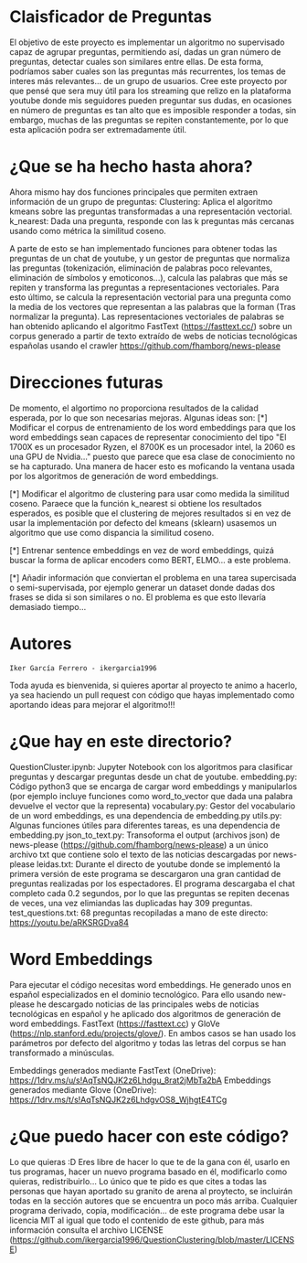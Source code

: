 # Claisficador de Preguntas

El objetivo de este proyecto es implementar un algoritmo no supervisado capaz de agrupar preguntas, permitiendo así, dadas un gran número de preguntas, detectar cuales son similares entre ellas. De esta forma, podríamos saber cuales son las preguntas más recurrentes, los temas de interes más relevantes... de un grupo de usuarios. Cree este proyecto por que pensé que sera muy útil para los streaming que relizo en la plataforma youtube donde mis seguidores pueden preguntar sus dudas, en ocasiones en número de preguntas es tan alto que es imposible responder a todas, sin embargo, muchas de las preguntas se repiten constantemente, por lo que esta aplicación podra ser extremadamente útil. 

# ¿Que se ha hecho hasta ahora?

Ahora mismo hay dos funciones principales que permiten extraen información de un grupo de preguntas:
Clustering: Aplica el algoritmo kmeans sobre las preguntas transformadas a una representación vectorial.
k_nearest: Dada una pregunta, responde con las k preguntas más cercanas usando como métrica la similitud coseno.

A parte de esto se han implementado funciones para obtener todas las preguntas de un chat de youtube, y un gestor de preguntas que normaliza las preguntas (tokenización, eliminación de palabras poco relevantes, eliminación de símbolos y emoticonos...), calcula las palabras que más se repiten y transforma las preguntas a representaciones vectoriales. Para esto último, se calcula la representación vectorial para una pregunta como la media de los vectores que representan a las palabras que la forman (Tras normalizar la pregunta). Las representaciones vectoriales de palabras se han obtenido aplicando el algoritmo FastText (https://fasttext.cc/) sobre un corpus generado a partir de texto extraído de webs de noticias tecnológicas españolas usando el crawler https://github.com/fhamborg/news-please


# Direcciones futuras

De momento, el algortimo no proporciona resultados de la calidad esperada, por lo que son necesarias mejoras. Algunas ideas son:
[*] Modificar el corpus de entrenamiento de los word embeddings para que los word embeddings sean capaces de representar conocimiento del tipo "El 1700X es un procesador Ryzen, el 8700K es un procesador intel, la 2060 es una GPU de Nvidia..." puesto que parece que esa clase de conocimiento no se ha capturado. Una manera de hacer esto es moficando la ventana usada por los algoritmos de generación de word embeddings.

[*] Modificar el algoritmo de clustering para usar como medida la similitud coseno. Paraece que la función k_nearest si obtiene los resultados esperados, es posible que el clustering de mejores resultados si en vez de usar la implementación por defecto del kmeans (sklearn) usasemos un algoritmo que use como dispancia la similitud coseno. 

[*] Entrenar sentence embeddings en vez de word embeddings, quizá buscar la forma de aplicar encoders como BERT, ELMO... a este problema.

[*] Añadir información que conviertan el problema en una tarea supercisada o semi-supervisada, por ejemplo generar un dataset donde dadas dos frases se dida si son similares o no. El problema es que esto llevaría demasiado tiempo...

# Autores
```
Iker García Ferrero - ikergarcia1996
```

Toda ayuda es bienvenida, si quieres aportar al proyecto te animo a hacerlo, ya sea haciendo un pull request con código que hayas implementado como aportando ideas para mejorar el algoritmo!!!

# ¿Que hay en este directorio?
QuestionCluster.ipynb: Jupyter Notebook con los algoritmos para clasificar preguntas y descargar preguntas desde un chat de youtube.
embedding.py: Código python3 que se encarga de cargar word embeddings y manipularlos (por ejemplo incluye funciones como word_to_vector que dada una palabra devuelve el vector que la representa)
vocabulary.py: Gestor del vocabulario de un word embeddings, es una dependencia de embedding.py
utils.py: Algunas funciones útiles para diferentes tareas, es una dependencia de embedding.py
json_to_text.py: Transoforma el output (archivos json) de news-please (https://github.com/fhamborg/news-please) a un único archivo txt que contiene solo el texto de las noticias descargadas por news-please
leidas.txt: Durante el directo de youtube donde se implementó la primera versión de este programa se descargaron una gran cantidad de preguntas realizadas por los espectadores. El programa descargaba el chat completo cada 0.2 segundos, por lo que las preguntas se repiten decenas de veces, una vez elimiandas las duplicadas hay 309 preguntas.
test_questions.txt: 68 preguntas recopiladas a mano de este directo: https://youtu.be/aRKSRGDva84

# Word Embeddings

Para ejecutar el código necesitas word embeddings. He generado unos en español especializados en el dominio tecnológico. Para ello usando new-please he descargado noticias de las principales webs de noticias tecnológicas en español y he aplicado dos algoritmos de generación de word embeddings. FastText (https://fasttext.cc) y GloVe (https://nlp.stanford.edu/projects/glove/). En ambos casos se han usado los parámetros por defecto del algoritmo y todas las letras del corpus se han transformado a minúsculas. 

Embeddings generados mediante FastText (OneDrive): https://1drv.ms/u/s!AqTsNQJK2z6Lhdgu_8rat2jMbTa2bA
Embeddings generados mediante Glove (OneDrive): https://1drv.ms/t/s!AqTsNQJK2z6LhdgvOS8_WjhgtE4TCg

# ¿Que puedo hacer con este código? 

Lo que quieras :D Eres libre de hacer lo que te de la gana con él, usarlo en tus programas, hacer un nuevo programa basado en él, modificarlo como quieras, redistribuirlo... Lo único que te pido es que cites a todas las personas que hayan aportado su granito de arena al proytecto, se incluirán todas en la sección autores que se encuentra un poco más arriba. Cualquier programa derivado, copia, modificación... de este programa debe usar la licencia MIT al igual que todo el contenido de este github, para más información consulta el archivo LICENSE (https://github.com/ikergarcia1996/QuestionClustering/blob/master/LICENSE)





